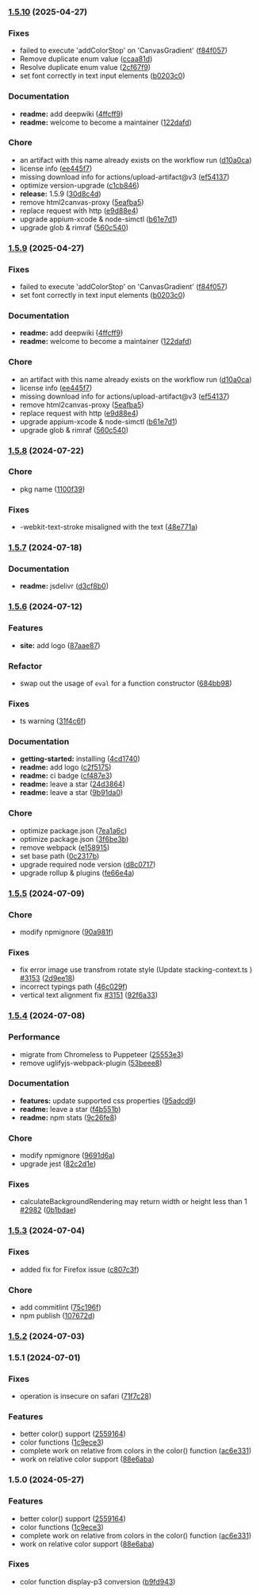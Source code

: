 
### [1.5.10](https://github.com/yorickshan/html2canvas-pro/compare/v1.5.8...v1.5.10) (2025-04-27)


### Fixes

* failed to execute 'addColorStop' on 'CanvasGradient' ([f84f057](https://github.com/yorickshan/html2canvas-pro/commit/f84f057ac36aa2f48a5768c10051eaa6311cb663))
* Remove duplicate enum value ([ccaa81d](https://github.com/yorickshan/html2canvas-pro/commit/ccaa81d2103b2ebb1b350e71e7d622aba03a6903))
* Resolve duplicate enum value ([2cf67f9](https://github.com/yorickshan/html2canvas-pro/commit/2cf67f911e9ba3e58c89a67b933b906af8e100a7))
* set font correctly in text input elements ([b0203c0](https://github.com/yorickshan/html2canvas-pro/commit/b0203c041fbdd0c68ba44fa2ddb068cf9f60fc5b))


### Documentation

* **readme:** add deepwiki ([4ffcff9](https://github.com/yorickshan/html2canvas-pro/commit/4ffcff9c327567fc29dc7d031d633f645bc62744))
* **readme:** welcome to become a maintainer ([122dafd](https://github.com/yorickshan/html2canvas-pro/commit/122dafd78f56f4c11a00118c4c2c98380246137c))


### Chore

* an artifact with this name already exists on the workflow run ([d10a0ca](https://github.com/yorickshan/html2canvas-pro/commit/d10a0ca6717babfffc7c56abb1def3500580cfff))
* license info ([ee445f7](https://github.com/yorickshan/html2canvas-pro/commit/ee445f7e45b182dac38a4043b9ca21a369f6ea2c))
* missing download info for actions/upload-artifact@v3 ([ef54137](https://github.com/yorickshan/html2canvas-pro/commit/ef541373184a099da8d7fcfcaed6ae4d3f93a264))
* optimize version-upgrade ([c1cb846](https://github.com/yorickshan/html2canvas-pro/commit/c1cb8462cfda5698fb0de33bd1e0344636d880a7))
* **release:** 1.5.9 ([30d8c4d](https://github.com/yorickshan/html2canvas-pro/commit/30d8c4d6b765dac46e49b9db146aec82c1a82efb))
* remove html2canvas-proxy ([5eafba5](https://github.com/yorickshan/html2canvas-pro/commit/5eafba56af7085ebf157d957065bf4bef7a8804f))
* replace request with http ([e9d88e4](https://github.com/yorickshan/html2canvas-pro/commit/e9d88e4bf6defef0a3ee2edd773728490e69b3f0))
* upgrade appium-xcode & node-simctl ([b61e7d1](https://github.com/yorickshan/html2canvas-pro/commit/b61e7d11ad9411199ac6b06795a6312851a9ed51))
* upgrade glob & rimraf ([560c540](https://github.com/yorickshan/html2canvas-pro/commit/560c5409c9e3887a43bf6656f81d3d908418c048))

### [1.5.9](https://github.com/yorickshan/html2canvas-pro/compare/v1.5.8...v1.5.9) (2025-04-27)


### Fixes

* failed to execute 'addColorStop' on 'CanvasGradient' ([f84f057](https://github.com/yorickshan/html2canvas-pro/commit/f84f057ac36aa2f48a5768c10051eaa6311cb663))
* set font correctly in text input elements ([b0203c0](https://github.com/yorickshan/html2canvas-pro/commit/b0203c041fbdd0c68ba44fa2ddb068cf9f60fc5b))


### Documentation

* **readme:** add deepwiki ([4ffcff9](https://github.com/yorickshan/html2canvas-pro/commit/4ffcff9c327567fc29dc7d031d633f645bc62744))
* **readme:** welcome to become a maintainer ([122dafd](https://github.com/yorickshan/html2canvas-pro/commit/122dafd78f56f4c11a00118c4c2c98380246137c))


### Chore

* an artifact with this name already exists on the workflow run ([d10a0ca](https://github.com/yorickshan/html2canvas-pro/commit/d10a0ca6717babfffc7c56abb1def3500580cfff))
* license info ([ee445f7](https://github.com/yorickshan/html2canvas-pro/commit/ee445f7e45b182dac38a4043b9ca21a369f6ea2c))
* missing download info for actions/upload-artifact@v3 ([ef54137](https://github.com/yorickshan/html2canvas-pro/commit/ef541373184a099da8d7fcfcaed6ae4d3f93a264))
* remove html2canvas-proxy ([5eafba5](https://github.com/yorickshan/html2canvas-pro/commit/5eafba56af7085ebf157d957065bf4bef7a8804f))
* replace request with http ([e9d88e4](https://github.com/yorickshan/html2canvas-pro/commit/e9d88e4bf6defef0a3ee2edd773728490e69b3f0))
* upgrade appium-xcode & node-simctl ([b61e7d1](https://github.com/yorickshan/html2canvas-pro/commit/b61e7d11ad9411199ac6b06795a6312851a9ed51))
* upgrade glob & rimraf ([560c540](https://github.com/yorickshan/html2canvas-pro/commit/560c5409c9e3887a43bf6656f81d3d908418c048))

### [1.5.8](https://github.com/yorickshan/html2canvas-pro/compare/v1.5.7...v1.5.8) (2024-07-22)


### Chore

* pkg name ([1100f39](https://github.com/yorickshan/html2canvas-pro/commit/1100f390b72b45542a34927a4186f75980cb462e))


### Fixes

* -webkit-text-stroke misaligned with the text ([48e771a](https://github.com/yorickshan/html2canvas-pro/commit/48e771ac906178fb4dfce31e8539894c389d6e44))

### [1.5.7](https://github.com/yorickshan/html2canvas-pro/compare/v1.5.6...v1.5.7) (2024-07-18)


### Documentation

* **readme:** jsdelivr ([d3cf8b0](https://github.com/yorickshan/html2canvas-pro/commit/d3cf8b06fed3123284633df63d9e0c50ca14d39b))

### [1.5.6](https://github.com/yorickshan/html2canvas-pro/compare/v1.5.5...v1.5.6) (2024-07-12)


### Features

* **site:** add logo ([87aae87](https://github.com/yorickshan/html2canvas-pro/commit/87aae87178ddc43f3197a95062fcbb57e8c6888f))


### Refactor

* swap out the usage of `eval` for a function constructor ([684bb98](https://github.com/yorickshan/html2canvas-pro/commit/684bb98cc75f6f61907f83a69de8630c525857a8))


### Fixes

* ts warning ([31f4c6f](https://github.com/yorickshan/html2canvas-pro/commit/31f4c6f73bdf70e8e73ba4895a5dba599a6bd3de))


### Documentation

* **getting-started:** installing ([4cd1740](https://github.com/yorickshan/html2canvas-pro/commit/4cd17404992c80709c234f4b42fb8d4ec2cc8bc5))
* **readme:** add logo ([c2f5175](https://github.com/yorickshan/html2canvas-pro/commit/c2f517513c7653ffca02c2edc015083a573034e7))
* **readme:** ci badge ([cf487e3](https://github.com/yorickshan/html2canvas-pro/commit/cf487e3db3b7a4d973edce6fd8ed475f26706be4))
* **readme:** leave a star ([24d3864](https://github.com/yorickshan/html2canvas-pro/commit/24d3864fcf9c9f6a58044e3d3543d1b8abfd1dec))
* **readme:** leave a star ([9b91da0](https://github.com/yorickshan/html2canvas-pro/commit/9b91da069c6854d3be4c6369bec716ea1d966845))


### Chore

* optimize package.json ([7ea1a6c](https://github.com/yorickshan/html2canvas-pro/commit/7ea1a6c6616a478b5a5575d7ad3c485b4e6581d3))
* optimize package.json ([3f6be3b](https://github.com/yorickshan/html2canvas-pro/commit/3f6be3bc597289f10a73762199d2efc745c972b1))
* remove webpack ([e158915](https://github.com/yorickshan/html2canvas-pro/commit/e158915cb7ff2c872e05e8c1bee7d7e43973a290))
* set base path ([0c2317b](https://github.com/yorickshan/html2canvas-pro/commit/0c2317b5570ac946ef6cbcc443b1df4f842a1764))
* upgrade required node version ([d8c0717](https://github.com/yorickshan/html2canvas-pro/commit/d8c07177452ec4b63737d0820128a2135cf957cb))
* upgrade rollup & plugins ([fe66e4a](https://github.com/yorickshan/html2canvas-pro/commit/fe66e4ace1d6f6f4634a267d2c13cf2477b49287))

### [1.5.5](https://github.com/yorickshan/html2canvas-pro/compare/v1.5.4...v1.5.5) (2024-07-09)


### Chore

* modify npmignore ([90a981f](https://github.com/yorickshan/html2canvas-pro/commit/90a981fbece06c69407396b2f1fba2955b100061))


### Fixes

* fix error image use transfrom rotate style (Update stacking-context.ts ) [#3153](https://github.com/yorickshan/html2canvas-pro/issues/3153) ([2d9ee18](https://github.com/yorickshan/html2canvas-pro/commit/2d9ee18b53638bce5df304dc471552e394157ecd))
* incorrect typings path ([46c029f](https://github.com/yorickshan/html2canvas-pro/commit/46c029f9f02e1fdf6b62f63b7baf24a485912209))
* vertical text alignment fix [#3151](https://github.com/yorickshan/html2canvas-pro/issues/3151) ([92f6a33](https://github.com/yorickshan/html2canvas-pro/commit/92f6a3391f92da0569e7ec41d3052ecc7a205381))

### [1.5.4](https://github.com/yorickshan/html2canvas-pro/compare/v1.5.3...v1.5.4) (2024-07-08)


### Performance

* migrate from Chromeless to Puppeteer ([25553e3](https://github.com/yorickshan/html2canvas-pro/commit/25553e3e675cf8cb2c08a807da31d0aab0159114))
* remove uglifyjs-webpack-plugin ([53beee8](https://github.com/yorickshan/html2canvas-pro/commit/53beee80659e729e0942b8092ba4e3950b7c72d8))


### Documentation

* **features:** update supported css properties ([95adcd9](https://github.com/yorickshan/html2canvas-pro/commit/95adcd9c48ee1608766f106eb1784b576903cc44))
* **readme:** leave a star ([f4b551b](https://github.com/yorickshan/html2canvas-pro/commit/f4b551b43c4772ddeaa438721f0d8c6f41e20191))
* **readme:** npm stats ([9c26fe8](https://github.com/yorickshan/html2canvas-pro/commit/9c26fe867d0db70e70e4fc41508543167e0f80f3))


### Chore

* modify npmignore ([9691d6a](https://github.com/yorickshan/html2canvas-pro/commit/9691d6a31291d07ae4437699a1d3acfb32418487))
* upgrade jest ([82c2d1e](https://github.com/yorickshan/html2canvas-pro/commit/82c2d1e4ab30e07036c8c99e3b1ae0989cdf67c3))


### Fixes

* calculateBackgroundRendering may return width or height less than 1 [#2982](https://github.com/yorickshan/html2canvas-pro/issues/2982) ([0b1bdae](https://github.com/yorickshan/html2canvas-pro/commit/0b1bdaed3f5473ce1166632f8850f57b668e6b61))

### [1.5.3](https://github.com/yorickshan/html2canvas-pro/compare/v1.5.2...v1.5.3) (2024-07-04)


### Fixes

* added fix for Firefox issue ([c807c3f](https://github.com/yorickshan/html2canvas-pro/commit/c807c3fed1360a752c8ee5659992b52fcfb02613))


### Chore

* add commitlint ([75c196f](https://github.com/yorickshan/html2canvas-pro/commit/75c196fa884b635d5207824fb52d38f225f39646))
* npm publish ([107672d](https://github.com/yorickshan/html2canvas-pro/commit/107672d74dda264a39b8989142ec99dbacdeb13d))

### [1.5.2](https://github.com/yorickshan/html2canvas-pro/compare/v1.5.1...v1.5.2) (2024-07-03)

### 1.5.1 (2024-07-01)


### Fixes

* operation is insecure on safari ([71f7c28](https://github.com/yorickshan/html2canvas-pro/commit/71f7c283dfe5a8cd64b39343bc7cec85e3932200))


### Features

* better color() support ([2559164](https://github.com/yorickshan/html2canvas-pro/commit/2559164c9890ea4985ce4cf09d27184da6ee22f8))
* color functions ([1c9ece3](https://github.com/yorickshan/html2canvas-pro/commit/1c9ece3887e229eb69b34a5bb082c059355518e2))
* complete work on relative from colors in the color() function ([ac6e331](https://github.com/yorickshan/html2canvas-pro/commit/ac6e33118be76734ff9b1f5cd92e147babd46548))
* work on relative color support ([88e6aba](https://github.com/yorickshan/html2canvas-pro/commit/88e6abaa47b9c59e49a7bc3c0008849cc365f787))

### 1.5.0 (2024-05-27)


### Features

* better color() support ([2559164](https://github.com/yorickshan/html2canvas-pro/commit/2559164c9890ea4985ce4cf09d27184da6ee22f8))
* color functions ([1c9ece3](https://github.com/yorickshan/html2canvas-pro/commit/1c9ece3887e229eb69b34a5bb082c059355518e2))
* complete work on relative from colors in the color() function ([ac6e331](https://github.com/yorickshan/html2canvas-pro/commit/ac6e33118be76734ff9b1f5cd92e147babd46548))
* work on relative color support ([88e6aba](https://github.com/yorickshan/html2canvas-pro/commit/88e6abaa47b9c59e49a7bc3c0008849cc365f787))


### Fixes

* color function display-p3 conversion ([b9fd943](https://github.com/yorickshan/html2canvas-pro/commit/b9fd943332a5627a9cd86c62bd6029d461356c14))
